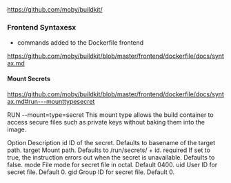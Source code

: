 ##

https://github.com/moby/buildkit/

### Frontend Syntaxesx

* commands added to the Dockerfile frontend

https://github.com/moby/buildkit/blob/master/frontend/dockerfile/docs/syntax.md

#### Mount Secrets

https://github.com/moby/buildkit/blob/master/frontend/dockerfile/docs/syntax.md#run---mounttypesecret

RUN --mount=type=secret
This mount type allows the build container to access secure files such as private keys without baking them into the image.

Option	Description
id	ID of the secret. Defaults to basename of the target path.
target	Mount path. Defaults to /run/secrets/ + id.
required	If set to true, the instruction errors out when the secret is unavailable. Defaults to false.
mode	File mode for secret file in octal. Default 0400.
uid	User ID for secret file. Default 0.
gid	Group ID for secret file. Default 0.